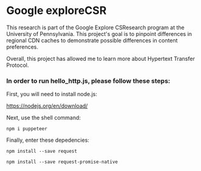 # Google exploreCSR
This research is part of the Google Explore CSResearch program at the University of Pennsylvania. This project's goal is to pinpoint differences in regional CDN caches to demonstrate possible differences in content preferences.

Overall, this project has allowed me to learn more about Hypertext Transfer Protocol.

### In order to run hello_http.js, please follow these steps:
First, you will need to install node.js:

https://nodejs.org/en/download/

Next, use the shell command:
```
npm i puppeteer
```

Finally, enter these depedencies:
```
npm install --save request

npm install --save request-promise-native
```

